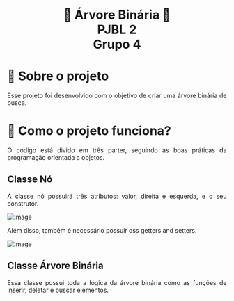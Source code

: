 <h1 align="center">
 🌳 Árvore Binária 🌳 <br>PJBL 2<br>Grupo 4<br>
</h1>

# 🚀 Sobre o projeto

<p align="justify">
    Esse projeto foi desenvolvido com o objetivo de criar uma árvore binária de busca.
</p>

# 📝 Como o projeto funciona?

<p align="justify">
    O código está divido em três parter, seguindo as boas práticas da programação orientada a objetos.
</p>

## Classe Nó

<p align="justify">
    A classe nó possuirá três atributos: valor, direita e esquerda, e o seu construtor.
</p>

![image](https://github.com/abressam/binary-tree/assets/71531467/1b1f4be6-36c6-4816-bcba-611b0a6c299f)

<p align="justify">
    Além disso, também é necessário possuir oss getters and setters.
</p>

![image](https://github.com/abressam/binary-tree/assets/71531467/9b92f6a2-8412-4e4f-8641-adc945eefc68)

## Classe Árvore Binária

<p align="justify">
    Essa classe possui toda a lógica da árvore binária como as funções de inserir, deletar e buscar elementos.
</p>
